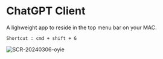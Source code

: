 # ChatGPT Client

A lighweight app to reside in the top menu bar on your MAC.
```
Shortcut : cmd + shift + G
```

![SCR-20240306-oyie](https://github.com/pseudocoder-in/ChatGPT/assets/83978810/71ccf925-b831-4c02-b59e-56e6c460b60a)
